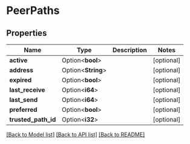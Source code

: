 # PeerPaths

## Properties

Name | Type | Description | Notes
------------ | ------------- | ------------- | -------------
**active** | Option<**bool**> |  | [optional]
**address** | Option<**String**> |  | [optional]
**expired** | Option<**bool**> |  | [optional]
**last_receive** | Option<**i64**> |  | [optional]
**last_send** | Option<**i64**> |  | [optional]
**preferred** | Option<**bool**> |  | [optional]
**trusted_path_id** | Option<**i32**> |  | [optional]

[[Back to Model list]](../README.md#documentation-for-models) [[Back to API list]](../README.md#documentation-for-api-endpoints) [[Back to README]](../README.md)


